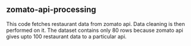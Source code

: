 ## zomato-api-processing
This code fetches restaurant data from zomato api. Data cleaning is then performed on it. The dataset contains only 80 rows because zomato api gives upto 100 restaurant data to a particular api.
